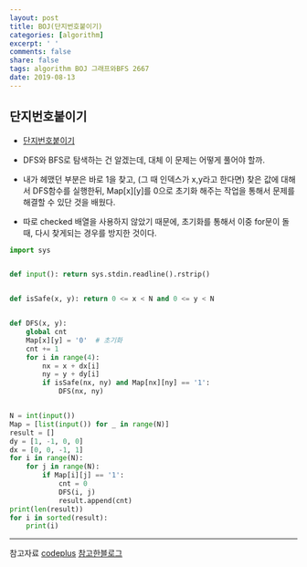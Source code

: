 ```yaml
---
layout: post
title: BOJ(단지번호붙이기)
categories: [algorithm]
excerpt: ' '
comments: false
share: false
tags: algorithm BOJ 그래프와BFS 2667
date: 2019-08-13
---
```


## 단지번호붙이기

- [단지번호붙이기](https://www.acmicpc.net/problem/2667)

- DFS와 BFS로 탐색하는 건 알겠는데, 대체 이 문제는 어떻게 풀어야 할까.
- 내가 헤맸던 부분은 바로 1을 찾고, (그 때 인덱스가 x,y라고 한다면) 찾은 값에 대해서 DFS함수를 실행한뒤, Map[x][y]를 0으로 초기화 해주는 작업을 통해서 문제를 해결할 수 있단 것을 배웠다.
- 따로 checked 배열을 사용하지 않았기 때문에, 초기화를 통해서 이중 for문이 돌 때, 다시 찾게되는 경우를 방지한 것이다.

```python
import sys


def input(): return sys.stdin.readline().rstrip()


def isSafe(x, y): return 0 <= x < N and 0 <= y < N


def DFS(x, y):
    global cnt
    Map[x][y] = '0'  # 초기화
    cnt += 1
    for i in range(4):
        nx = x + dx[i]
        ny = y + dy[i]
        if isSafe(nx, ny) and Map[nx][ny] == '1':
            DFS(nx, ny)


N = int(input())
Map = [list(input()) for _ in range(N)]
result = []
dy = [1, -1, 0, 0]
dx = [0, 0, -1, 1]
for i in range(N):
    for j in range(N):
        if Map[i][j] == '1':
            cnt = 0
            DFS(i, j)
            result.append(cnt)
print(len(result))
for i in sorted(result):
    print(i)

```

---

참고자료
[codeplus](https://code.plus/course/32)
[참고한블로그](https://itholic.github.io/kata-danji/)
